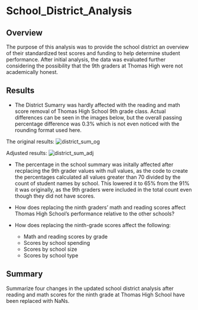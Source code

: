 # School_District_Analysis

## Overview
The purpose of this analysis was to provide the school district an overview of their standardized test scores and funding to help determine student performance. After initial analysis, the data was evaluated further considering the possibility that the 9th graders at Thomas High were not academically honest. 

## Results

* The District Sumarry was hardly affected with the reading and math score removal of Thomas High School 9th grade class. Actual differences can be seen in the images below, but the overall passing percentage difference was 0.3% which is not even noticed with the rounding format used here. 

The original results:
![district_sum_og](https://user-images.githubusercontent.com/104689576/186789526-a7980a90-2f1f-4afd-ab70-925aa7cc9ce0.png)

Adjusted results:
![district_sum_adj](https://user-images.githubusercontent.com/104689576/186789343-30a7bbc7-4e59-4fbb-8eae-feb7416d1aa1.png)

*	The percentage in the school summary was initally affected after recplacing the 9th grader values with null values, as the code to create the percentages calculated all values greater than 70 divided by the count of student names by school. This lowered it to 65% from the 91% it was originally, as the 9th graders were included in the total count even though they did not have scores. 

*	How does replacing the ninth graders’ math and reading scores affect Thomas High School’s performance relative to the other schools?

*	How does replacing the ninth-grade scores affect the following:
    *	Math and reading scores by grade
    *	Scores by school spending
    *	Scores by school size
    *	Scores by school type
    
## Summary
Summarize four changes in the updated school district analysis after reading and math scores for the ninth grade at Thomas High School have been replaced with NaNs.
